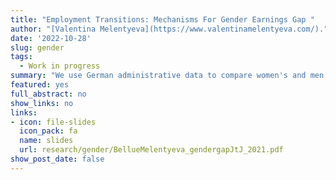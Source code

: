 ```yaml
---
title: "Employment Transitions: Mechanisms For Gender Earnings Gap "
author: "[Valentina Melentyeva](https://www.valentinamelentyeva.com/)."
date: '2022-10-28'
slug: gender
tags:
  - Work in progress
summary: "We use German administrative data to compare women's and men's career choices and labor income profiles over their working lives. We find a significant and robust gender gap in job-to-job transitions. When working full-time, women are less likely than men to transition from one employer to another. The first finding is that while commuting preferences and sector selection do not explain this gap, the birth event largely explains it. Second, we want to quantify the consequences of the gender gap in job-to-job transitions for the gender earnings gap. If full-time job-to-job transitions increase wage growth, this phenomenon most likely contributes to the well-documented child penalty."
featured: yes
full_abstract: no
show_links: no
links:
- icon: file-slides
  icon_pack: fa
  name: slides
  url: research/gender/BellueMelentyeva_gendergapJtJ_2021.pdf
show_post_date: false
---
```

